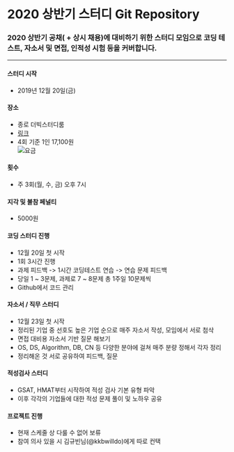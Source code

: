 # 2020 상반기 스터디 Git Repository

### 2020 상반기 공채( + 상시 채용)에 대비하기 위한 스터디 모임으로 코딩 테스트, 자소서 및 면접, 인적성 시험 등을 커버합니다.

---

#### 스터디 시작
- 2019년 12월 20일(금)

#### 장소
- 종로 더빅스터디룸
- [링크](http://www.thebigstudy.co.kr/thebigstudy/cafe/index.php)
- 4회 기준 1인 17,100원  
![요금](https://i.imgur.com/J2JyluJ.jpg)

#### 횟수
- 주 3회(월, 수, 금) 오후 7시

#### 지각 및 불참 페널티
- 5000원

#### 코딩 스터디 진행
- 12월 20일 첫 시작
- 1회 3시간 진행
- 과제 피드백 -> 1시간 코딩테스트 연습 -> 연습 문제 피드백
- 당일 1 ~ 3문제, 과제로 7 ~ 8문제 총 1주일 10문제씩
- Github에서 코드 관리

#### 자소서 / 직무 스터디
- 12월 23일 첫 시작
- 정리된 기업 중 선호도 높은 기업 순으로 매주 자소서 작성, 모임에서 서로 첨삭
- 면접 대비용 자소서 기반 질문 해보기
- OS, DS, Algorithm, DB, CN 등 다양한 분야에 걸쳐 매주 분량 정해서 각자 정리
- 정리해온 것 서로 공유하여 피드백, 질문

#### 적성검사 스터디
- GSAT, HMAT부터 시작하여 적성 검사 기본 유형 파악
- 이후 각각의 기업들에 대한 적성 문제 풀이 및 노하우 공유

#### 프로젝트 진행
- 현재 스케줄 상 다룰 수 없어 보류
- 참여 의사 있을 시 김규빈님(@kkbwilldo)에게 따로 컨택